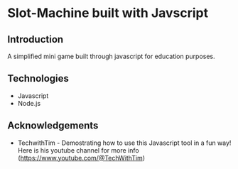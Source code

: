 # Slot-Machine built with Javscript 

## Introduction
A simplified mini game built through javascript for education purposes. 

## Technologies 
 * Javascript
 * Node.js
 
## Acknowledgements
 * TechwithTim - Demostrating how to use this Javascript tool in a fun way! Here is his youtube channel for more info (https://www.youtube.com/@TechWithTim)
    
 
 
